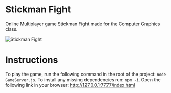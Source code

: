 # Stickman Fight

Online Multiplayer game Stickman Fight made for the Computer Graphics class.

![Stickman Fight](https://user-images.githubusercontent.com/59799831/148690843-a85d8c4c-1129-420e-b24f-b5bb429d39c2.png)

# Instructions

To play the game, run the following command in the root of the project: `node GameServer.js`. To install any missing dependencies run: `npm -i`. Open the following link in your browser: http://127.0.0.1:7777/index.html